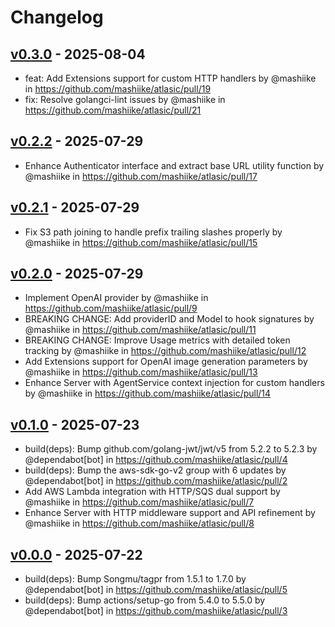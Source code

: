 # Changelog

## [v0.3.0](https://github.com/mashiike/atlasic/compare/v0.2.2...v0.3.0) - 2025-08-04
- feat: Add Extensions support for custom HTTP handlers by @mashiike in https://github.com/mashiike/atlasic/pull/19
- fix: Resolve golangci-lint issues by @mashiike in https://github.com/mashiike/atlasic/pull/21

## [v0.2.2](https://github.com/mashiike/atlasic/compare/v0.2.1...v0.2.2) - 2025-07-29
- Enhance Authenticator interface and extract base URL utility function by @mashiike in https://github.com/mashiike/atlasic/pull/17

## [v0.2.1](https://github.com/mashiike/atlasic/compare/v0.2.0...v0.2.1) - 2025-07-29
- Fix S3 path joining to handle prefix trailing slashes properly by @mashiike in https://github.com/mashiike/atlasic/pull/15

## [v0.2.0](https://github.com/mashiike/atlasic/compare/v0.1.0...v0.2.0) - 2025-07-29
- Implement OpenAI provider by @mashiike in https://github.com/mashiike/atlasic/pull/9
- BREAKING CHANGE: Add providerID and Model to hook signatures by @mashiike in https://github.com/mashiike/atlasic/pull/11
- BREAKING CHANGE: Improve Usage metrics with detailed token tracking by @mashiike in https://github.com/mashiike/atlasic/pull/12
- Add Extensions support for OpenAI image generation parameters by @mashiike in https://github.com/mashiike/atlasic/pull/13
- Enhance Server with AgentService context injection for custom handlers by @mashiike in https://github.com/mashiike/atlasic/pull/14

## [v0.1.0](https://github.com/mashiike/atlasic/compare/v0.0.0...v0.1.0) - 2025-07-23
- build(deps): Bump github.com/golang-jwt/jwt/v5 from 5.2.2 to 5.2.3 by @dependabot[bot] in https://github.com/mashiike/atlasic/pull/4
- build(deps): Bump the aws-sdk-go-v2 group with 6 updates by @dependabot[bot] in https://github.com/mashiike/atlasic/pull/2
- Add AWS Lambda integration with HTTP/SQS dual support by @mashiike in https://github.com/mashiike/atlasic/pull/7
- Enhance Server with HTTP middleware support and API refinement by @mashiike in https://github.com/mashiike/atlasic/pull/8

## [v0.0.0](https://github.com/mashiike/atlasic/commits/v0.0.0) - 2025-07-22
- build(deps): Bump Songmu/tagpr from 1.5.1 to 1.7.0 by @dependabot[bot] in https://github.com/mashiike/atlasic/pull/5
- build(deps): Bump actions/setup-go from 5.4.0 to 5.5.0 by @dependabot[bot] in https://github.com/mashiike/atlasic/pull/3
